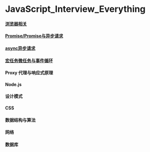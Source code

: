 # JavaScript_Interview_Everything
#### [浏览器相关](https://github.com/fltenwall/JavaScript_Interview_Question/blob/main/notes/浏览器相关.md)

#### [Promise/Promise与异步请求](https://github.com/fltenwall/JavaScript_Interview_Question/blob/main/notes/Promise与异步请求.md)

#### [async异步请求](https://github.com/fltenwall/JavaScript_Interview_Question/blob/main/notes/async异步请求.md)

#### [宏任务微任务与事件循环](https://github.com/fltenwall/JavaScript_Interview_Question/blob/main/notes/宏任务微任务与事件循环.md)

#### Proxy 代理与响应式原理

#### Node.js

#### 设计模式

#### CSS

#### 数据结构与算法

#### 网络

#### 数据库
